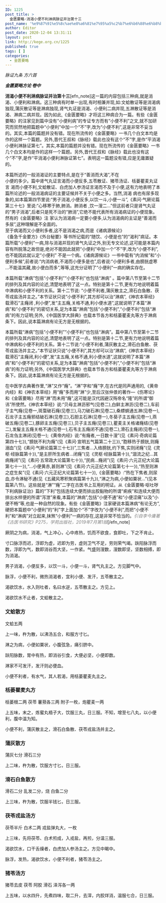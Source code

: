 ```yaml
---
ID: 1225
post_title: >
  金匮要略·消渴小便不利淋病脉证并治第十三
post_name: '%e9%87%91%e5%8c%ae%e8%a6%81%e7%95%a5%c2%b7%e6%b6%88%e6%b8%b4%e5%b0%8f%e4%be%bf%e4%b8%8d%e5%88%a9%e6%b7%8b%e7%97%85%e8%84%89%e8%af%81%e5%b9%b6%e6%b2%bb%e7%ac%ac%e5%8d%81%e4%b8%89'
author: Editor
post_date: 2020-12-04 13:31:11
layout: post
link: http://kege.org.cn/1225
published: true
tags: [ ]
categories:
  - 金匮要略
---
```

<!-- wp:paragraph -->
<p><em><span class="has-inline-color has-secondary-color">脉证九条 方六首</span></em></p>
<!-- /wp:paragraph -->

<!-- wp:paragraph -->
<p><strong><em>金匮要略方论 卷中</em></strong></p>
<!-- /wp:paragraph -->

<!-- wp:paragraph -->
<p><strong>消渴小便不利淋病脉证并治第十三</strong>[efn_note]这一篇的内容包括三种病,就是消渴、小便利和淋病。这三种病有时单一出现,有时相兼并现,如:文蛤散证等是消渴病独现,蒲灰散证等是淋病独现,肾气丸证是消渴、小便利二病并现,五淋散证等是消渴、淋病二病并现。因为如此,《金匮要略》才将这三种病合为一篇。有些《金匮要略》的注家见到篇中没有“小便利病”的专证专方而有“小便不利”之文,就不加研究而贸然地把篇题中“小便利”中加一个“不”字,改为“小便不利”,这是非常不妥当的。其实,本篇的篇题并没有错。现在所流传的《金匮要略》一书几个白文本均是作的这样一个篇题。另外,晋代王叔和《脉经》载此也没有这个“不”字,是作“平消渴小便利淋脉证第七”。其实,本篇的篇题并没有错。现在所流传的《金匮要略》一书几个白文本均是作的这样一个篇题。另外,晋代王叔和《脉经》载此也没有这个“不”字,是作“平消渴小便利淋脉证第七”。表明这一篇题没有错,应是无庸置疑的。</p>
<p>本篇所述的一般消渴证的主要特点,是在于“善消而大渴”,不在<br />小便的多少。篇中肾气丸证言渴而小便反多,五苓散证、猪苓汤证、栝蒌瞿麦丸证言 渴而小便不利,文蛤散证、白虎加人参汤证言渴而不及于小便,这有力地表明了本篇所论述的一般消渴病证的主要证候并不关于小便之多。当然,消渴 病也有尿多现象的,如本篇第四节里说:“男子消渴,小便反多,以饮一斗,小便一斗”,《素问·气厥论篇第三十七》里说:“心移寒于肺,肺消。肺消者 ,饮一溲二…”但这前者只是肾气丸证的“男子消渴”,后者只是死不治的“肺消”,它绝不能代表所有消渴病证的小便现象。然有的《金匮要略》注 家认为消渴病一定要小便多,认为消渴病的主证是“善渴而多尿”,这种理解是不全面的。<br />至于病渴而又小便利多者,这不是消渴之病,而是《诸病源候论》<br />《备急千金要方》《外台秘要》等书所记载的“随饮、小便是也”的“渴利”病证。本篇所载“小便利”一病,除与消渴并现的肾气丸证之外,别无专文论述,这可能是本篇内容有所脱落之故但是,绝对不能因此就把“小便利”中加一个“不”字,改为“小便不利”,也不能因此就认定“小便利” 不是一个病。《诸病源候论》一书中载有“内消候”和“小便利多候”,前者说:“内消病者,不渴而小便多是也”,后者说:“小便利多者,由膀胱虚寒 …不能温其藏,故小便白而多”,等等,这充分证明了“小便利”一病的确实存在。</p>
<p>本篇所载“淋病”包括“小便不利”“小便不利”也包括“淋病” 。篇中第八节至第十二节的排列及其内容的论述,清楚地表明了这一点。特别是第十二节,更有力地说明着篇中淋病和小便不利的关系。第十二节说: “小便不利者,蒲灰散主之,滑石白鱼散、茯苓戎盐汤并主之。”本节证状只说“小便不利”,其方却可以治“淋病”,《神农本草经》载滑石“主癃闭 ,利小便”,发“主五癃,关格不通,利小便水道”,这就说明了本篇“淋病”和“小便不利”的密切关系,足为本篇“淋病”包括“小便不利”,“小便不利”包括“淋病”的有力证明;另外,《中国医学大辞典》也载本节各方和栝蒌瞿麦丸等方于淋病条下。因此,说本篇淋病有论无方是无根据的。</p>
<p>本篇所载“淋病”包括“小便不利”“小便不利”也包括“淋病”。篇中第八节至第十二节的排列及其内容的论述,清楚地表明了这一点。特别是第十二节,更有力地说明着篇中淋病和小便不利的关系。第十二节说:“小便不利者,蒲灰散主之,滑石白鱼散、茯苓戎盐汤并主之。”本节证状只说“小便不利”,其方却可以治“淋病”,《神农本草经》载滑石“主癃闭,利小便”,发“主五癃,关格不通,利小便水道”,这就说明了本篇“淋病”和“小便不利”的密切关系,足为本篇“淋病”包括“小便不利”,“小便不利”包括“淋病”的有力证明;另外,《中国医学大辞典》也载本节各方和栝蒌瞿麦丸等方于淋病条下。因此,说本篇淋病有论无方是无根据的。</p>
<p>在中医学古典著作里,“淋”又作“癃”。“淋”字和“癃”字,在古代是同声通用的,《黄帝内经》和《神农本草经》用“癃”多而用“淋”少,至后汉张仲景的著作—《伤寒论》和《金匮要略》尽用“淋”而未用“癃”,这可能是汉代因避汉殇帝名“隆”的所谓“御讳”所使然。《神农本草经》说:“贝母主淋沥邪气(见卷二),白鲜主淋沥(见卷二),车前子主气癃(见卷一,斑蝥破石癃(见卷三),马刀破石淋(见卷二),桑螵蛸通五淋(见卷一),石龙子主五癃邪结破石淋(见卷三),石胆主石淋(见卷一),冬葵子主五癃(见卷一),燕破五癃(见卷二),豚卵主五癃(见卷三),贝子主五癃(见卷三),瞿麦主关格诸癃结(见卷二),发髲主五癃关格不通(见卷一),石韦主五癃闭不通(见卷二),滑石主癃闭(见卷一),石龙刍主淋闭(见卷一);《黄帝内经》说:“有癃者,一日数十溲”(见《素问·奇病论篇第四十七》),“膀胱不利为癃”(见《素问·宣明五气篇第二十三》),“胞移热于膀胱,则癃溺血”(见《素问·气厥论篇第三十七》)”,三焦者…入络膀胱,约下焦,实则闭癃”(见《灵枢·经脉篇第十》),“是主肝所生病者…闭癃”(见《灵枢·经脉篇第十》),“涸流之纪…其病癃闭”(见《素问·五常政大论篇第七十》),“民病…癃闭”(见《素问·六元正纪大论篇第七十一》),“…小便黄赤,甚则淋”(见《素问·六元正纪大论篇第七十一》),“热至则淋之症生矣”(见《素问·六元正纪大论篇第七十一》),《金匮要略》:“热在下焦者,则尿血,亦令淋秘不通(见《五藏风寒积聚病篇第十九》),“淋之为病,小便如粟状…”(见本篇第八节)。这些就是“淋”“癃”二字在古医书上互用的明证。从《金匮要略·呕吐哕下利病脉证治》篇的“下利”包括连续大便而排出胶黏物的所谓“痢疾”和连续大便而排出水样便的所谓“泻泄”来看,本篇的“淋病”,包括“小便不通”和“小便涩痛”以及“小便不畅”等,也是一种自然的现象。有些《金匮要略》注家硬说本篇淋病“有论无方”,硬把本篇题中“小便利”的“利”字上面加个“不”字改为“小便不利”,而把“小便不利”和“淋病”对立起来,抹煞“小便利”一病的存在,这是非常不恰当的。<span style="color: #808080;"><em>引自李今庸著《古医书研究》P275，学苑出版社，2019年7月第1版</em></span>[/efn_note]</p>
<p>厥阴之为病，消渴，气上冲心，心中疼热，饥而不欲食，食即吐，下之不肯止。</p>
<!-- /wp:paragraph -->

<!-- wp:paragraph -->
<p>寸口脉浮而迟，浮即为虚，迟即为劳，虚则卫气不足，劳则荣气竭。趺阳脉浮而数，浮即为气，数即消谷而大坚，一作紧。气盛则溲数，溲数即坚，坚数相搏，即为消渴。</p>
<!-- /wp:paragraph -->

<!-- wp:paragraph -->
<p>男子消渴，小便反多，以饮一斗，小便一斗，肾气丸主之。方见脚气中。</p>
<!-- /wp:paragraph -->

<!-- wp:paragraph -->
<p>脉浮，小便不利，微热消渴者，宜利小便、发汗，五苓散主之。</p>
<!-- /wp:paragraph -->

<!-- wp:paragraph -->
<p>渴欲饮水，水入则吐者，名曰水逆，五苓散主之。方见上。</p>
<!-- /wp:paragraph -->

<!-- wp:paragraph -->
<p>渴欲饮水不止者，文蛤散主之。</p>
<!-- /wp:paragraph -->

<!-- wp:heading {"level":3} -->
<h3 id="hanvon_toc_142">文蛤散方</h3>
<!-- /wp:heading -->

<!-- wp:paragraph -->
<p>文蛤五两</p>
<!-- /wp:paragraph -->

<!-- wp:paragraph -->
<p>上一味，杵为散，以沸汤五合，和服方寸匕。</p>
<!-- /wp:paragraph -->

<!-- wp:paragraph -->
<p>淋之为病，小便如粟状，小腹弦急，痛引脐中。</p>
<!-- /wp:paragraph -->

<!-- wp:paragraph -->
<p>趺阳脉数，胃中有热，即消谷引食，大便必坚，小便即数。</p>
<!-- /wp:paragraph -->

<!-- wp:paragraph -->
<p>淋家不可发汗，发汗则必便血。</p>
<!-- /wp:paragraph -->

<!-- wp:paragraph -->
<p>小便不利者，有水气，其人若渴，用栝蒌瞿麦丸主之。</p>
<!-- /wp:paragraph -->

<!-- wp:heading {"level":3} -->
<h3 id="hanvon_toc_143">栝蒌瞿麦丸方</h3>
<!-- /wp:heading -->

<!-- wp:paragraph -->
<p>栝蒌根二两 茯苓 薯蓣各三两 附子一枚，炮瞿麦一两</p>
<!-- /wp:paragraph -->

<!-- wp:paragraph -->
<p>上五味，末之，炼蜜丸梧子大，饮服三丸，日三服。不知，增至七八丸，以小便利，腹中温为知。</p>
<!-- /wp:paragraph -->

<!-- wp:paragraph -->
<p>小便不利，蒲灰散主之，滑石白鱼散、茯苓戎盐汤并主之。</p>
<!-- /wp:paragraph -->

<!-- wp:heading {"level":3} -->
<h3 id="hanvon_toc_144">蒲灰散方</h3>
<!-- /wp:heading -->

<!-- wp:paragraph -->
<p>蒲灰七分 滑石三分</p>
<!-- /wp:paragraph -->

<!-- wp:paragraph -->
<p>上二味，杵为散，饮服方寸匕，日三服。</p>
<!-- /wp:paragraph -->

<!-- wp:heading {"level":3} -->
<h3 id="hanvon_toc_145">滑石白鱼散方</h3>
<!-- /wp:heading -->

<!-- wp:paragraph -->
<p>滑石二分 乱发二分，烧 白鱼二分</p>
<!-- /wp:paragraph -->

<!-- wp:paragraph -->
<p>上三味，杵为散，饮服半钱匕，日三服。</p>
<!-- /wp:paragraph -->

<!-- wp:heading {"level":3} -->
<h3 id="hanvon_toc_146">茯苓戎盐汤方</h3>
<!-- /wp:heading -->

<!-- wp:paragraph -->
<p>茯苓半斤 白术二两 戎盐弹丸大，一枚</p>
<!-- /wp:paragraph -->

<!-- wp:paragraph -->
<p>上三味，先将茯苓、白术煎成，入戎盐，再煎，分温三服。</p>
<!-- /wp:paragraph -->

<!-- wp:paragraph -->
<p>渴欲饮水，口干舌燥者，白虎加人参汤主之。方见中暍中。</p>
<!-- /wp:paragraph -->

<!-- wp:paragraph -->
<p>脉浮，发热，渴欲饮水，小便不利者，猪苓汤主之。</p>
<!-- /wp:paragraph -->

<!-- wp:heading {"level":3} -->
<h3 id="hanvon_toc_147">猪苓汤方</h3>
<!-- /wp:heading -->

<!-- wp:paragraph -->
<p>猪苓去皮 茯苓 阿胶 滑石 泽泻各一两</p>
<!-- /wp:paragraph -->

<!-- wp:paragraph -->
<p>上五味，以水四升，先煮四味，取二升，去滓，内胶烊消，温服七合，日三服。</p>
<!-- /wp:paragraph -->